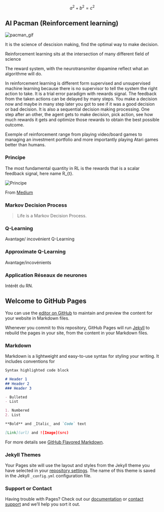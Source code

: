 <script type="text/javascript" async
  src="https://cdnjs.cloudflare.com/ajax/libs/mathjax/2.7.4/MathJax.js?config=TeX-MML-AM_CHTML">
</script>

$$a^2 + b^2 = c^2$$


## AI Pacman (Reinforcement learning)

![pacman_gif](http://ai.berkeley.edu/images/pacman_game.gif)

It is the science of descision making, find the optimal way to make decision.

Reinforcement learning sits at the intersection of many different field of science

The reward system, with the neurotransmiter dopamine reflect what an algorithme will do.

In reinforcement learning is different form supervised and unsupervised machine learning because there is no supervisor to tell the system the right action to take. It is a trial error paradigm with rewards signal. The feedback from the taken actions can be delayed by many steps. You make a decision now and maybe in many step later you got to see if it was a good decision or bad decision. It is also a sequential decision making processing. One step after an other, the agent gets to make decision, pick action, see how much rewards it gets and optimize those rewards to obtain the best possible outcome.

Exemple of reinforcement range from playing video/board games to managing an investment portfolio and more importantly playing Atari games better than humans.

### Principe

The most fundamental quantity in RL is the rewards that is a scalar feedback signal, here name R_{t}.

![Principe](https://cdn-images-1.medium.com/max/1600/1*Z2yMvuQ1-t5Ol1ac_W4dOQ.png "Principe")

From [Medium](https://medium.com/@m.alzantot/deep-reinforcement-learning-demystified-episode-0-2198c05a6124/)

### Markov Decision Process

>Life is a Markov Decision Process.

### Q-Learning

Avantage/ incovénient Q-Learning

### Approximate Q-Learning

Avantage/incovénients

### Application Réseaux de neurones

Intérêt du RN.


## Welcome to GitHub Pages

You can use the [editor on GitHub](https://github.com/MevaeR/MevaeR.github.io/edit/master/README.md) to maintain and preview the content for your website in Markdown files.

Whenever you commit to this repository, GitHub Pages will run [Jekyll](https://jekyllrb.com/) to rebuild the pages in your site, from the content in your Markdown files.

### Markdown

Markdown is a lightweight and easy-to-use syntax for styling your writing. It includes conventions for

```markdown
Syntax highlighted code block

# Header 1
## Header 2
### Header 3

- Bulleted
- List

1. Numbered
2. List

**Bold** and _Italic_ and `Code` text

[Link](url) and ![Image](src)
```

For more details see [GitHub Flavored Markdown](https://guides.github.com/features/mastering-markdown/).

### Jekyll Themes

Your Pages site will use the layout and styles from the Jekyll theme you have selected in your [repository settings](https://github.com/MevaeR/MevaeR.github.io/settings). The name of this theme is saved in the Jekyll `_config.yml` configuration file.

### Support or Contact

Having trouble with Pages? Check out our [documentation](https://help.github.com/categories/github-pages-basics/) or [contact support](https://github.com/contact) and we’ll help you sort it out.
